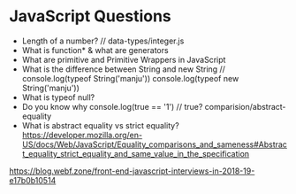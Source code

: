 # JavaScript Questions

- Length of a number? // data-types/integer.js
- What is function* & what are generators
- What are primitive and Primitive Wrappers in JavaScript
- What is the difference between String and new String //  console.log(typeof String('manju')) console.log(typeof new String('manju'))
- What is typeof null?
- Do you know why  console.log(true == '1') // true? comparision/abstract-equality
- What is abstract equality vs strict equality? https://developer.mozilla.org/en-US/docs/Web/JavaScript/Equality_comparisons_and_sameness#Abstract_equality_strict_equality_and_same_value_in_the_specification

https://blog.webf.zone/front-end-javascript-interviews-in-2018-19-e17b0b10514
